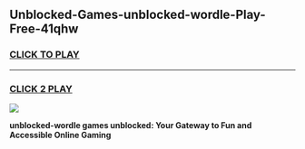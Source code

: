 
## Unblocked-Games-unblocked-wordle-Play-Free-41qhw
<h3>
<a href="https://premium76.site?title=unblocked-wordle&ref=23A">CLICK TO PLAY</a></h3>
<hr>

<h3>
<a href="https://premium76.site?title=unblocked-wordle&ref=23A">CLICK 2 PLAY</a>
  
</h3>

<a href="https://premium76.site?title=unblocked-wordle&ref=23A"><img src="https://clearcache.store/games.png"></a>


**unblocked-wordle games unblocked: Your Gateway to Fun and Accessible Online Gaming**
